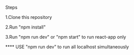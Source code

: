 Steps

  1.Clone this repository
  
  2.Run "npm install"
  
  3.Run "npm run dev" or "npm start" to run react-app only
  
 **** USE "npm run dev" to run all localhost simultaneously
